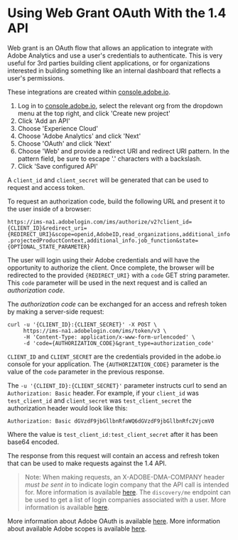 # Using Web Grant OAuth With the 1.4 API
Web grant is an OAuth flow that allows an application to integrate with Adobe Analytics and use a user's credentials to authenticate. This is very useful for 3rd parties building client applications, or for organizations interested in building something like an internal dashboard that reflects a user's permissions.

These integrations are created within [console.adobe.io](console.adobe.io).

1. Log in to [console.adobe.io](console.adobe.io), select the relevant org from the dropdown menu at the top right, and click 'Create new project'
2. Click 'Add an API'
3. Choose 'Experience Cloud'
4. Choose 'Adobe Analytics' and click 'Next'
5. Choose 'OAuth' and click 'Next'
6. Choose 'Web' and provide a redirect URI and redirect URI pattern. In the pattern field, be sure to escape '.' characters with a backslash.
7. Click 'Save configured API'

A `client_id` and `client_secret` will be generated that can be used to request and access token.

To request an authorization code, build the following URL and present it to the user inside of a browser:

```https://ims-na1.adobelogin.com/ims/authorize/v2?client_id={CLIENT_ID}&redirect_uri={REDIRECT_URI}&scope=openid,AdobeID,read_organizations,additional_info.projectedProductContext,additional_info.job_function&state={OPTIONAL_STATE_PARAMETER}```

The user will login using their Adobe credentials and will have the opportunity to authorize the client. Once complete, the browser will be redirected to the provided `{REDIRECT_URI}` with a `code` GET string parameter. This `code` parameter will be used in the next request and is called an _authorization code_.

The _authorization code_ can be exchanged for an access and refresh token by making a server-side request:
```
curl -u '{CLIENT_ID}:{CLIENT_SECRET}' -X POST \
     https://ims-na1.adobelogin.com/ims/token/v3 \
     -H 'Content-Type: application/x-www-form-urlencoded' \
     -d 'code={AUTHORIZATION_CODE}&grant_type=authorization_code'
```
`CLIENT_ID` and `CLIENT_SECRET` are the credentials provided in the adobe.io console for your application. The `{AUTHORIZATION_CODE}` parameter is the value of the `code` parameter in the previous response.

The `-u '{CLIENT_ID}:{CLIENT_SECRET}'` parameter instructs curl to send an `Authorization: Basic` header. For example, if your `client_id` was `test_client_id` and `client_secret` was `test_client_secret` the authorization header would look like this:

```
Authorization: Basic dGVzdF9jbGllbnRfaWQ6dGVzdF9jbGllbnRfc2VjcmV0
```

Where the value is `test_client_id:test_client_secret` after it has been base64 encoded.


The response from this request will contain an access and refresh token that can be used to make requests against the 1.4 API.

> Note: When making requests, an X-ADOBE-DMA-COMPANY header _must be sent in_ to indicate login company that the API call is intended for. More information is available [here](https://github.com/AdobeDocs/analytics-1.4-apis/blob/master/docs/authentication/auth_company.md). The `discovery/me` endpoint can be used to get a list of login companies associated with a user. More information is available [here](https://www.adobe.io/apis/experiencecloud/analytics/docs.html#!AdobeDocs/analytics-2.0-apis/master/discovery.md).

More information about Adobe OAuth is available [here](https://www.adobe.io/authentication/auth-methods.html#!AdobeDocs/adobeio-auth/master/OAuth/OAuth.md#authorization). More information about available Adobe scopes is available [here](https://www.adobe.io/authentication/auth-methods.html#!AdobeDocs/adobeio-auth/master/OAuth/Scopes.md#experience-cloud).
